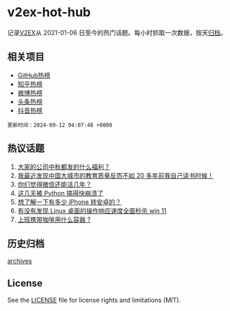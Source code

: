 # v2ex-hot-hub

 记录[V2EX](https://www.v2ex.com/)从 2021-01-06 日至今的热门话题。每小时抓取一次数据，按天[归档](archives)。
 
 ## 相关项目

- [GitHub热榜](https://github.com/snaildev/github-hot-hub)
- [知乎热榜](https://github.com/snaildev/zhihu-hot-hub)
- [微博热榜](https://github.com/snaildev/weibo-hot-hub)
- [头条热榜](https://github.com/snaildev/toutiao-hot-hub)
- [抖音热榜](https://github.com/snaildev/douyin-hot-hub)


 `更新时间：2024-09-12 04:07:48 +0800`

## 热议话题

1. [大家的公司中秋都发的什么福利？](https://www.v2ex.com/t/1071846)
1. [我最近发现中国大城市的教育质量反而不如 20 多年前我自己读书时候！](https://www.v2ex.com/t/1071947)
1. [你们觉得微信还能活几年？](https://www.v2ex.com/t/1071863)
1. [这几天被 Python 搞得快崩溃了](https://www.v2ex.com/t/1071840)
1. [想了解一下有多少 iPhone 转安卓的？](https://www.v2ex.com/t/1071885)
1. [有没有发现 Linux 桌面的操作响应速度全面秒杀 win 11](https://www.v2ex.com/t/1071851)
1. [上班携带咖啡用什么容器 ?](https://www.v2ex.com/t/1071855)

## 历史归档

[archives](archives)

## License

See the [LICENSE](LICENSE) file for license rights and limitations (MIT).
